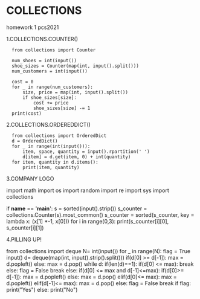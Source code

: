# COLLECTIONS
homework 1 pcs2021

1.COLLECTIONS.COUNTER()

      from collections import Counter

      num_shoes = int(input())
      shoe_sizes = Counter(map(int, input().split()))
      num_customers = int(input())

      cost = 0
      for _ in range(num_customers):
          size, price = map(int, input().split())
          if shoe_sizes[size]:
              cost += price
              shoe_sizes[size] -= 1
      print(cost)


2.COLLECTIONS.ORDEREDDICT()


      from collections import OrderedDict
      d = OrderedDict()
      for _ in range(int(input())):
          item, space, quantity = input().rpartition(' ')
          d[item] = d.get(item, 0) + int(quantity)
      for item, quantity in d.items():
          print(item, quantity)
    
3.COMPANY LOGO

import math
import os
import random
import re
import sys
import collections


if __name__ == '__main__':
    s = sorted(input().strip())
    s_counter = collections.Counter(s).most_common()
    s_counter = sorted(s_counter, key = lambda x: (x[1] *-1, x[0]))
    for i in range(0,3):
        print(s_counter[i][0], s_counter[i][1])


4.PILLING UP!

from collections import deque
N= int(input())
for _ in range(N):
    flag = True
    input()
    d= deque(map(int, input().strip().split()))
    if(d[0] >= d[-1]):
        max = d.popleft()
    else:
        max = d.pop()
    while d:
        if(len(d)==1):
            if(d[0] <= max):
                break
            else:
                flag = False
                break
        else:
            if(d[0] <= max and d[-1]<=max):
                if(d[0]>= d[-1]):
                    max = d.popleft()
                else:
                    max = d.pop()
            elif(d[0]<= max):
                    max = d.popleft()
            elif(d[-1]<= max):
                max = d.pop()
            else:
                flag = False
                break
    if flag:
        print("Yes")
    else:
        print("No")
            
                


